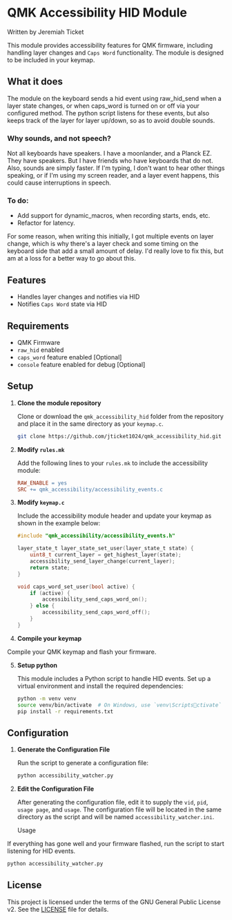 
# QMK Accessibility HID Module

Written by Jeremiah Ticket

This module provides accessibility features for QMK firmware, including handling layer changes and `Caps Word` functionality. The module is designed to be included in your keymap.

## What it does

The module on the keyboard sends a hid event using raw_hid_send when a layer state changes, or when caps_word is turned on or off via your configured method. 
The python script listens for these events, but also keeps track of the layer for layer up/down, so as to avoid double sounds.

### Why sounds, and not speech?

Not all keyboards have speakers. I have a moonlander, and a Planck EZ. They have speakers. But I have friends who have keyboards that do not. Also, sounds are simply faster. If I'm typing, I don't want to hear other things speaking, or if I'm using my screen reader, and a layer event happens, this could cause interruptions in speech.

### To do:

- Add support for dynamic_macros, when recording starts, ends, etc. 
- Refactor for latency.

For some reason, when writing this initially, I got multiple events on layer change, which is why there's a layer check and some timing on the keyboard side that add a small amount of delay. I'd really love to fix this, but am at a loss for a better way to go about this.

## Features

- Handles layer changes and notifies via HID
- Notifies `Caps Word` state via HID

## Requirements

- QMK Firmware
- `raw_hid` enabled
- `caps_word` feature enabled [Optional]
- `console` feature enabled for debug [Optional]

## Setup

1. **Clone the module repository**

   Clone or download the `qmk_accessibility_hid` folder from the repository and place it in the same directory as your `keymap.c`.

   ```bash
   git clone https://github.com/jticket1024/qmk_accessibility_hid.git
   ```

2. **Modify `rules.mk`**

   Add the following lines to your `rules.mk` to include the accessibility module:

   ```makefile
   RAW_ENABLE = yes
   SRC += qmk_accessibility/accessibility_events.c
   ```

3. **Modify `keymap.c`**

   Include the accessibility module header and update your keymap as shown in the example below:

   ```c
   #include "qmk_accessibility/accessibility_events.h"

   layer_state_t layer_state_set_user(layer_state_t state) {
       uint8_t current_layer = get_highest_layer(state);
       accessibility_send_layer_change(current_layer);
       return state;
   }

   void caps_word_set_user(bool active) {
       if (active) {
           accessibility_send_caps_word_on();
       } else {
           accessibility_send_caps_word_off();
       }
   }
   ```

4. **Compile your keymap**

Compile your QMK keymap and flash your firmware.

5. **Setup python**

   This module includes a Python script to handle HID events. Set up a virtual environment and install the required dependencies:

   ```bash
   python -m venv venv
   source venv/bin/activate  # On Windows, use `venv\Scriptsctivate`
   pip install -r requirements.txt
   ```

## Configuration

1. **Generate the Configuration File**

   Run the script to generate a configuration file:

   ```bash
   python accessibility_watcher.py
   ```

2. **Edit the Configuration File**

   After generating the configuration file, edit it to supply the `vid`, `pid`, `usage page`, and `usage`. The configuration file will be located in the same directory as the script and will be named `accessibility_watcher.ini`.

   Usage

If everything has gone well and your firmware flashed, run the script to start listening for HID events.

   ```bash
   python accessibility_watcher.py
   ```

## License

This project is licensed under the terms of the GNU General Public License v2. See the [LICENSE](LICENSE) file for details.
